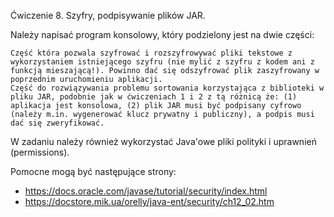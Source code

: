 Ćwiczenie 8. Szyfry, podpisywanie plików JAR.

Należy napisać program konsolowy, który podzielony jest na dwie części:

    Część która pozwala szyfrować i rozszyfrowywać pliki tekstowe z wykorzystaniem istniejącego szyfru (nie mylić z szyfru z kodem ani z funkcją mieszającą!). Powinno dać się odszyfrować plik zaszyfrowany w poprzednim uruchomieniu aplikacji.
    Część do rozwiązywania problemu sortowania korzystająca z biblioteki w pliku JAR, podobnie jak w ćwiczeniach 1 i 2 z tą różnicą że: (1) aplikacja jest konsolowa, (2) plik JAR musi być podpisany cyfrowo (należy m.in. wygenerować klucz prywatny i publiczny), a podpis musi dać się zweryfikować.

W zadaniu należy również wykorzystać Java'owe pliki polityki i uprawnień (permissions).

Pomocne mogą być następujące strony: 
- https://docs.oracle.com/javase/tutorial/security/index.html
- https://docstore.mik.ua/orelly/java-ent/security/ch12_02.htm
